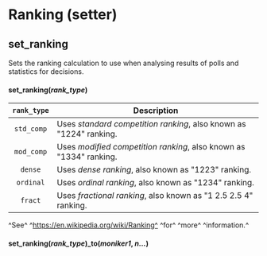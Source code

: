 # Ranking (setter)



## set_ranking
Sets the ranking calculation to use when analysing results of polls and statistics for decisions.
#### set_ranking(*rank_type*)
| ```rank_type``` | Description |
|:--:|--|
| ```std_comp``` | Uses *standard competition ranking*, also known as "1224" ranking. |
| ```mod_comp``` | Uses *modified competition ranking*, also known as "1334" ranking. |
| ```dense``` | Uses *dense ranking*, also known as "1223" ranking. |
| ```ordinal``` | Uses *ordinal ranking*, also known as "1234" ranking. |
| ```fract``` | Uses *fractional ranking*, also known as "1 2.5 2.5 4" ranking. |
^See^ ^https://en.wikipedia.org/wiki/Ranking^ ^for^ ^more^ ^information.^
#### set_ranking(*rank_type*)_to(*moniker1*, *n...*)